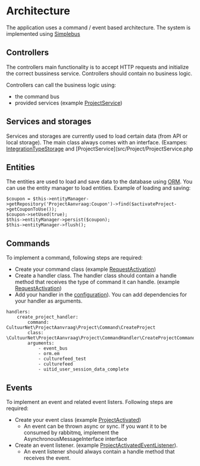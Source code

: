 # Architecture

The application uses a command / event based architecture. The system is implemented using [Simplebus](https://github.com/SimpleBus)
 
## Controllers
 The controllers main functionality is to accept HTTP requests and initialize the correct bussiness service. Controllers should contain no business logic.
 
 Controllers can call the business logic using:
 - the command bus
 - provided services (example [ProjectService](src/Project/ProjectService.php))
 
## Services and storages
 Services and storages are currently used to load certain data (from API or local storage). The main class always comes with an interface. (Exampes: [IntegrationTypeStorage](src/IntegrationType/IntegrationType.php) and [ProjectService](src/Project/ProjectService.php

## Entities
 The entities are used to load and save data to the database using [ORM](http://docs.doctrine-project.org/en/latest/). You can use the entity manager to load entities.
 Example of loading and saving:
 ```
 $coupon = $this->entityManager->getRepository('ProjectAanvraag:Coupon')->find($activateProject->getCouponToUse());
 $coupon->setUsed(true);
 $this->entityManager->persist($coupon);
 $this->entityManager->flush(); 
 ```
 
 
 ## Commands
 To implement a command, following steps are required:
  - Create your command class (example [RequestActivation](src/Project/Command/RequestActivation.php))
  - Create a handler class. The handler class should contain a handle method that receives the type of command it can handle. (example [RequestActivation](src/Project/CommandHandler/RequestActivationCommandHandler.php))
  - Add your handler in the [configuration](app/config/messagebus.yml)). You can add dependencies for your handler as arguments.
  ```
  handlers:
      create_project_handler:
          command: CultuurNet\ProjectAanvraag\Project\Command\CreateProject
          class: \CultuurNet\ProjectAanvraag\Project\CommandHandler\CreateProjectCommandHandler
          arguments:
              - event_bus
              - orm.em
              - culturefeed_test
              - culturefeed
              - uitid_user_session_data_complete
  ```              
 
 ## Events
 To implement an event and related event listers. Following steps are required:
   - Create your event class (example [ProjectActivated](src/Project/Event/ProjectActivated.php))
     - An event can be thrown async or sync. If you want it to be consumed by rabbitmq, implement the AsynchronousMessageInterface interface 
   - Create an event listener. (example [ProjectActivatedEventListener](src/Project/EventListener/ProjectActivatedEventListener.php)).
     - An event listener should always contain a handle method that receives the event.